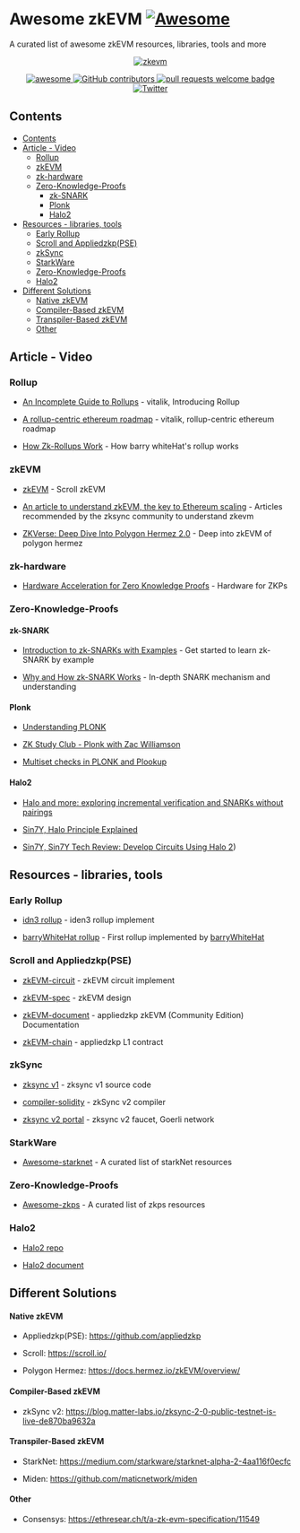 # Awesome zkEVM [![Awesome](https://cdn.rawgit.com/sindresorhus/awesome/d7305f38d29fed78fa85652e3a63e154dd8e8829/media/badge.svg)](https://github.com/sindresorhus/awesome)

A curated list of awesome zkEVM resources, libraries, tools and more

<div align="center">
  <a href="https://www.artstation.com/artwork/9mEx8a/">
    <img alt="zkevm" src="https://cdna.artstation.com/p/assets/images/images/029/062/442/4k/t-x-7.jpg?1596346307" >
  </a>
  <p align="center">
    <a href="https://github.com/sindresorhus/awesome">
      <img alt="awesome" src="https://cdn.rawgit.com/sindresorhus/awesome/d7305f38d29fed78fa85652e3a63e154dd8e8829/media/badge.svg">
    </a>
    <a href="https://github.com/LuozhuZhang/awesome-zkevm/graphs/contributors">
      <img alt="GitHub contributors" src="https://img.shields.io/github/contributors/LuozhuZhang/awesome-zkevm">
    </a>
    <a href="http://makeapullrequest.com">
      <img alt="pull requests welcome badge" src="https://img.shields.io/badge/PRs-welcome-brightgreen.svg?style=flat">
    </a>
    <a href="https://twitter.com/LuozhuZhang">
      <img alt="Twitter" src="https://img.shields.io/twitter/url/https/twitter.com/LuozhuZhang.svg?style=social&label=Follow%20%40LuozhuZhang">
    </a>
  </p>
</div>

## Contents

- [Contents](#contents)
- [Article - Video](#article---video)
  - [Rollup](#rollup)
  - [zkEVM](#zkevm)
  - [zk-hardware](#zk-hardware)
  - [Zero-Knowledge-Proofs](#zero-knowledge-proofs)
    - [zk-SNARK](#zk-snark)
    - [Plonk](#plonk)
    - [Halo2](#halo2)
- [Resources - libraries, tools](#resources---libraries-tools)
  - [Early Rollup](#early-rollup)
  - [Scroll and Appliedzkp(PSE)](#scroll-and-appliedzkppse)
  - [zkSync](#zksync)
  - [StarkWare](#starkware)
  - [Zero-Knowledge-Proofs](#zero-knowledge-proofs-1)
  - [Halo2](#halo2-1)
- [Different Solutions](#different-solutions)
    - [Native zkEVM](#native-zkevm)
    - [Compiler-Based zkEVM](#compiler-based-zkevm)
    - [Transpiler-Based zkEVM](#transpiler-based-zkevm)
    - [Other](#other)

## Article - Video

### Rollup

* [An Incomplete Guide to Rollups](https://vitalik.ca/general/2021/01/05/rollup.html) - vitalik, Introducing Rollup

* [A rollup-centric ethereum roadmap](https://ethereum-magicians.org/t/a-rollup-centric-ethereum-roadmap/4698) - vitalik, rollup-centric ethereum roadmap

* [How Zk-Rollups Work](https://medium.com/fcats-blockchain-incubator/how-zk-rollups-work-8ac4d7155b0e) - How barry whiteHat's rollup works

### zkEVM

* [zkEVM](https://hackmd.io/@yezhang/S1_KMMbGt) - Scroll zkEVM

* [An article to understand zkEVM, the key to Ethereum scaling](https://medium.com/degate/an-article-to-understand-zkevm-the-key-to-ethereum-scaling-ff0d83c417cc) - Articles recommended by the zksync community to understand zkevm

* [ZKVerse: Deep Dive Into Polygon Hermez 2.0](https://blog.polygon.technology/zkverse-deep-dive-into-polygon-hermez-2-0/) - Deep into zkEVM of polygon hermez

### zk-hardware

* [Hardware Acceleration for Zero Knowledge Proofs](https://www.paradigm.xyz/2022/04/zk-hardware) - Hardware for ZKPs

### Zero-Knowledge-Proofs 

#### zk-SNARK

* [Introduction to zk-SNARKs with Examples](https://media.consensys.net/introduction-to-zksnarks-with-examples-3283b554fc3b) - Get started to learn zk-SNARK by example

* [Why and How zk-SNARK Works](https://medium.com/@imolfar/why-and-how-zk-snark-works-1-introduction-the-medium-of-a-proof-d946e931160) - In-depth SNARK mechanism and understanding

#### Plonk

* [Understanding PLONK](https://vitalik.ca/general/2019/09/22/plonk.html)

* [ZK Study Club - Plonk with Zac Williamson](https://www.youtube.com/watch?v=NqrVcDuQ8hM)

* [Multiset checks in PLONK and Plookup](https://hackmd.io/@arielg/ByFgSDA7D)

#### Halo2

* [Halo and more: exploring incremental verification and SNARKs without pairings](https://vitalik.ca/general/2021/11/05/halo.html)

* [Sin7Y, Halo Principle Explained](https://sin7y.org/halo-principle-explained-fa5a2e2767cd)

* [Sin7Y, Sin7Y Tech Review: Develop Circuits Using Halo 2](https://sin7y.org/sin7y-tech-review-develop-circuits-using-halo-2-829e2f26856))

## Resources - libraries, tools

### Early Rollup

* [idn3 rollup](https://github.com/iden3/rollup) - iden3 rollup implement

* [barryWhiteHat rollup](https://github.com/barryWhiteHat/roll_up) - First rollup implemented by [barryWhiteHat](https://github.com/barryWhiteHat)

### Scroll and Appliedzkp(PSE)

* [zkEVM-circuit](https://github.com/appliedzkp/zkevm-circuits) - zkEVM circuit implement

* [zkEVM-spec](https://github.com/appliedzkp/zkevm-specs) - zkEVM design

* [zkEVM-document](https://appliedzkp.github.io/zkevm-docs/) - appliedzkp zkEVM (Community Edition) Documentation

* [zkEVM-chain](https://github.com/appliedzkp/zkevm-chain) - appliedzkp L1 contract

### zkSync

* [zksync v1](https://github.com/matter-labs/zksync) - zksync v1 source code

* [compiler-solidity](https://github.com/matter-labs/compiler-solidity) - zkSync v2 compiler

* [zksync v2 portal](https://portal.zksync.io/) - zksync v2 faucet, Goerli network

### StarkWare

* [Awesome-starknet](https://github.com/gakonst/awesome-starknet) - A curated list of starkNet resources

### Zero-Knowledge-Proofs 

* [Awesome-zkps](https://github.com/matter-labs/awesome-zero-knowledge-proofs) - A curated list of zkps resources

### Halo2

* [Halo2 repo](https://github.com/zcash/halo2)

* [Halo2 document](https://zcash.github.io/halo2/)


## Different Solutions

#### Native zkEVM

* Appliedzkp(PSE): https://github.com/appliedzkp

* Scroll: https://scroll.io/

* Polygon Hermez: https://docs.hermez.io/zkEVM/overview/

#### Compiler-Based zkEVM

* zkSync v2: https://blog.matter-labs.io/zksync-2-0-public-testnet-is-live-de870ba9632a

#### Transpiler-Based zkEVM

* StarkNet: https://medium.com/starkware/starknet-alpha-2-4aa116f0ecfc

* Miden: https://github.com/maticnetwork/miden

#### Other

* Consensys: https://ethresear.ch/t/a-zk-evm-specification/11549
